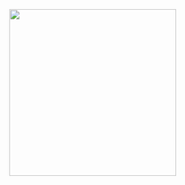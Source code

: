 <img src="https://github.com/user-attachments/assets/0fa4cd47-e5ae-44ac-a612-096b3119fb5d" width=300/>
